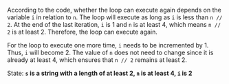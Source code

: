 According to the code, whether the loop can execute again depends on the variable `i` in relation to `n`. The loop will execute as long as `i` is less than `n // 2`. At the end of the last iteration, `i` is 1 and `n` is at least 4, which means `n // 2` is at least 2. Therefore, the loop can execute again.

For the loop to execute one more time, `i` needs to be incremented by 1. Thus, `i` will become 2. The value of `n` does not need to change since it is already at least 4, which ensures that `n // 2` remains at least 2.

State: **`s` is a string with a length of at least 2, `n` is at least 4, `i` is 2**